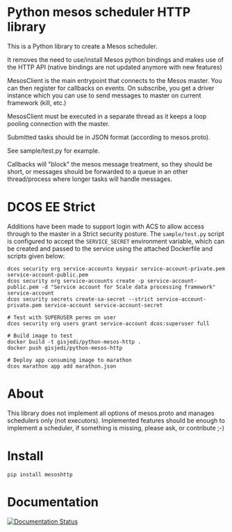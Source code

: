 # Python mesos scheduler HTTP library

This is a Python library to create a Mesos scheduler.

It removes the need to use/install Mesos python bindings and makes use of the HTTP API (native bindings are not updated anymore with new features)

MesosClient is the main entrypoint that connects to the Mesos master. You can then register for callbacks on events.
On subscribe, you get a driver instance which you can use to send messages to master on current framework (kill, etc.)

MesosClient must be executed in a separate thread as it keeps a loop pooling connection with the master.

Submitted tasks should be in JSON format (according to mesos.proto).

See sample/test.py for example.

Callbacks will "block" the mesos message treatment, so they should be short, or messages should be forwarded to a queue in an other thread/process where longer tasks will handle messages.

# DCOS EE Strict

Additions have been made to support login with ACS to allow access through to the master
in a Strict security posture. The `sample/test.py` script is configured to accept the `SERVICE_SECRET` environment variable, which can be created and passed to the 
service using the attached Dockerfile and scripts given below:

```
dcos security org service-accounts keypair service-account-private.pem service-account-public.pem
dcos security org service-accounts create -p service-account-public.pem -d "Service account for Scale data processing framework" service-account
dcos security secrets create-sa-secret --strict service-account-private.pem service-account service-account-secret

# Test with SUPERUSER perms on user
dcos security org users grant service-account dcos:superuser full

# Build image to test
docker build -t gisjedi/python-mesos-http .
docker push gisjedi/python-mesos-http

# Deploy app consuming image to marathon
dcos marathon app add marathon.json
```

# About

This library does not implement all options of mesos.proto and manages schedulers only (not executors). Implemented features should be enough to implement a scheduler, if something is missing, please ask, or contribute ;-)

# Install

    pip install mesoshttp

# Documentation

[![Documentation Status](https://readthedocs.org/projects/osalloupython-mesos-http/badge/?version=latest)](http://osalloupython-mesos-http.readthedocs.io/en/latest/?badge=latest)

